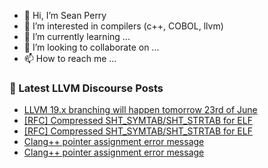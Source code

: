 - 👋 Hi, I’m Sean Perry
- 👀 I’m interested in compilers (c++, COBOL, llvm)
- 🌱 I’m currently learning ...
- 💞️ I’m looking to collaborate on ...
- 📫 How to reach me ...

<!---
s66perry/s66perry is a ✨ special ✨ repository because its `README.md` (this file) appears on your GitHub profile.
You can click the Preview link to take a look at your changes.
--->
### 📕 Latest LLVM Discourse Posts

<!-- DISCOURSE-LLVM:START -->
- [LLVM 19.x branching will happen tomorrow 23rd of June](https://discourse.llvm.org/t/llvm-19-x-branching-will-happen-tomorrow-23rd-of-june/80270#post_1)
- [[RFC] Compressed SHT_SYMTAB/SHT_STRTAB for ELF](https://discourse.llvm.org/t/rfc-compressed-sht-symtab-sht-strtab-for-elf/77608#post_6)
- [[RFC] Compressed SHT_SYMTAB/SHT_STRTAB for ELF](https://discourse.llvm.org/t/rfc-compressed-sht-symtab-sht-strtab-for-elf/77608#post_5)
- [Clang++ pointer assignment error message](https://discourse.llvm.org/t/clang-pointer-assignment-error-message/80265#post_3)
- [Clang++ pointer assignment error message](https://discourse.llvm.org/t/clang-pointer-assignment-error-message/80265#post_2)
<!-- DISCOURSE-LLVM:END -->
